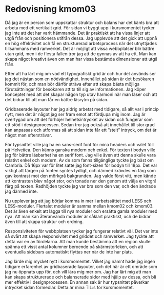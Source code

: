 ---
---
Redovisning kmom03
=========================

Då jag är en person som uppskattar struktur och balans har det känts bra att arbeta med ett vertikalt grid. För sidan vi byggt upp i kursmomentet tycker jag inte att det har varit hämmande. Det är praktiskt att ha vissa linjer att utgå från och positionera utifrån dessa. Jag upplevde att det gick att uppnå en hög effektivitet och få en strukturerad arbetsprocess när det utnyttjades tillsammans med ramverket. Det är möjligt att vissa webbplatser blir bättre utan grid, men i de flesta fallen tror jag att de gynnas av att ha ett. Man kan skapa något kreativt även om man har vissa bestämda dimensioner att utgå från.

Efter att ha lärt mig om vad ett typografiskt grid är och hur det används ser jag det nästan som en nödvändighet. Innehållet på sidan är det besökaren kommit för, och man bör därför sträva efter att skapa bästa möjliga förutsättningar för besökaren att ta till sig av informationen. Jag köper konceptet med att det skapar någon typ utav harmoni när man läser och att det bidrar till att man får en bättre läsrytm på sidan.

Gridbaserade layouter har jag aldrig arbetat med tidigare, så allt var i princip nytt, men det är något jag ser fram emot att fördjupa mig inom. Jag är övertygad om att det förhöjer helhetsintrycket av sidan och fungerar som ett stöd i designprocessen. Sedan tror jag också att innehållet till stor grad kan anpassas och utformas så att sidan inte får ett ”stelt” intryck, om det är något man eftersträvar.

För typsnittet ville jag ha en sans-serif font för mina headers och valet föll på Helvetica. Den känns ganska modern och enkel. För texten i bodyn ville jag för bättre läsbarhet ha en serif font. Jag ville även att denna skulle vara relativt enkel och modern. Av de som fanns tillgängliga tyckte jag bäst om Cambria. Då 16px var för litet satte jag font-sizen för bodyn till 18px. Det var viktigt att färgen på fonten syntes tydligt, och därmed krävdes en färg som gav kontrast mot den mörkgrå bakgrunden. Jag valde först vitt, men kände att kontrasten blev något stor, och tonade ner den genom att välja en vitgrå färg på texten. Radhöjden tyckte jag var bra som den var, och den ändrade jag därmed inte.

Nu upplever jag att jag börjar komma in mer i arbetssättet med LESS och LESS-moduler. Flertalet moduler är samma mellan kmom02 och kmom03. Det är även enkelt att lägga till nya moduler och ersätta gamla moduler med nya. Att man kan återanvända moduler är såklart praktiskt, och de bidrar även till att skapa struktur och ordning.

Responsiviteten för webbplatsen tycker jag fungerar relativt väl. Det var inte så svårt att skapa responsivitet med griddet och ramverket. Jag tyckte att detta var en av fördelarna. Att man kunde bestämma att en region skulle spänna ett visst antal kolumner beroende på skärmstorleken, och att eventuella sidebars automatiskt flyttas ner när de inte har plats.

Jag lärde mig mycket nytt i kursmomentet. Vilket jag nämnt hade jag ingen tidigare erfarenhet av gridbaserade layouter, och det här är ett område som jag nu öppnats upp för, och vill lära mig mer om. Jag har lärt mig att man kan skapa strukturerade och balanserade sidor med hjälp av dessa, och bli mer effektiv i designprocessen. En annan sak är hur typsnittet påverkar intrycket sidan förmedlar. Detta är mina TIL:s för kursmomentet.
